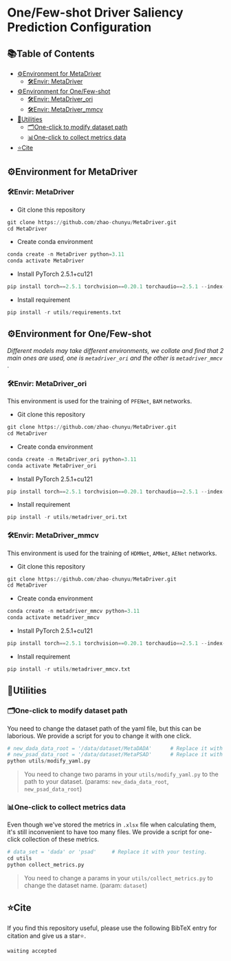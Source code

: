 # One/Few-shot Driver Saliency Prediction Configuration

## 📚Table of Contents

* [⚙️Environment for MetaDriver](#MetaDriver)
  + [🛠️Envir: MetaDriver](#MetaDriver1)
* [⚙️Environment for One/Few-shot](#fewshot)
  + [🛠️Envir: MetaDriver_ori](#fewshot1)
  + [🛠️Envir: MetaDriver_mmcv](#fewshot2)
* [🔧Utilities](#Utilities)
  + [🗂️One-click to modify dataset path](#Utilities1)
  + [📊One-click to collect metrics data](#Utilities2)
* [⭐️Cite](#Cite)

<a name="MetaDriver"></a>

## 		⚙️Environment for MetaDriver

<a name="MetaDriver1"></a>

### 	🛠️Envir: MetaDriver

* Git clone this repository

```python
git clone https://github.com/zhao-chunyu/MetaDriver.git
cd MetaDriver
```

* Create conda environment

```python
conda create -n MetaDriver python=3.11
conda activate MetaDriver
```

* Install PyTorch 2.5.1+cu121

```python
pip install torch==2.5.1 torchvision==0.20.1 torchaudio==2.5.1 --index-url https://download.pytorch.org/whl/cu121
```

* Install requirement

```python
pip install -r utils/requirements.txt
```

<a name="fewshot"></a>

## ⚙️Environment for One/Few-shot

*Different models may take different environments, we collate and find that 2 main ones are used, one is `metadriver_ori` and the other is `metadriver_mmcv`* .

<a name="fewshot1"></a>

### 	🛠️Envir: MetaDriver_ori

This environment is used for the training of `PFENet`, `BAM` networks.

* Git clone this repository

```python
git clone https://github.com/zhao-chunyu/MetaDriver.git
cd MetaDriver
```

* Create conda environment

```python
conda create -n MetaDriver_ori python=3.11
conda activate MetaDriver_ori
```

* Install PyTorch 2.5.1+cu121

```python
pip install torch==2.5.1 torchvision==0.20.1 torchaudio==2.5.1 --index-url https://download.pytorch.org/whl/cu121
```

* Install requirement

```python
pip install -r utils/metadriver_ori.txt
```

<a name="fewshot2"></a>

### 	🛠️Envir: MetaDriver_mmcv

This environment is used for the training of `HDMNet`, `AMNet`, `AENet` networks.

* Git clone this repository

```python
git clone https://github.com/zhao-chunyu/MetaDriver.git
cd MetaDriver
```

* Create conda environment

```python
conda create -n metadriver_mmcv python=3.11
conda activate metadriver_mmcv
```

* Install PyTorch 2.5.1+cu121

```python
pip install torch==2.5.1 torchvision==0.20.1 torchaudio==2.5.1 --index-url https://download.pytorch.org/whl/cu121
```

* Install requirement

```python
pip install -r utils/metadriver_mmcv.txt
```

<a name="Utilities"></a>

## 🔧Utilities

<a name="Utilities1"></a>

### 	🗂️One-click to modify dataset path

You need to change the dataset path of the yaml file, but this can be laborious. We provide a script for you to change it with one click.

```python
# new_dada_data_root = '/data/dataset/MetaDADA'      # Replace it with your MetaDADA path.
# new_psad_data_root = '/data/dataset/MetaPSAD'      # Replace it with your MetaPSAD path.
python utils/modify_yaml.py
```

> You need to change two params in your `utils/modify_yaml.py` to the path to your dataset. (params: `new_dada_data_root`, `new_psad_data_root`)

<a name="Utilities2"></a>

### 📊One-click to collect metrics data

Even though we've stored the metrics in `.xlsx` file when calculating them, it's still inconvenient to have too many files. We provide a script for one-click collection of these metrics.

```python
# data_set = 'dada' or 'psad'     # Replace it with your testing.
cd utils
python collect_metrics.py
```

> You need to change a params in your `utils/collect_metrics.py` to change the dataset name. (param: `dataset`)

<a name="Cite"></a>

## ⭐️Cite


If you find this repository useful, please use the following BibTeX entry for citation  and give us a star⭐.

```python
waiting accepted
```

